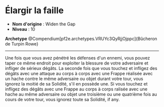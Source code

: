 # Élargir la faille

 * **Nom d'origine** : Widen the Gap
 * **Niveau** : 10


<p><span><strong>Archetype</strong> @Compendium[pf2e.archetypes.VRUYc3QyRjjOjppc]{Bûcheron de Turpin Rowe}<br></span></p>
<hr>
<p>Une fois que vous avez pénétré les défenses d'un ennemi, vous pouvez taper ce même endroit pour exploiter la blessure de votre adversaire et infliger de sérieux dégâts. La seconde fois que vous touchez et infligez des dégâts avec une attaque au corps à corps avec une Frappe réalisée avec un hache contre le même adversaire ou objet durant votre tour, vous ignorez la moitié de sa Solidité, s'il en possède une. Si vous touchez et infligez des dégâts avec une Frappe au corps à corps ralisée avec une hache au même adversaire ou objet une troisième ou une quatrième fois au cours de votre tour, vous ignorez toute sa Solidité, if any.&nbsp;</p>